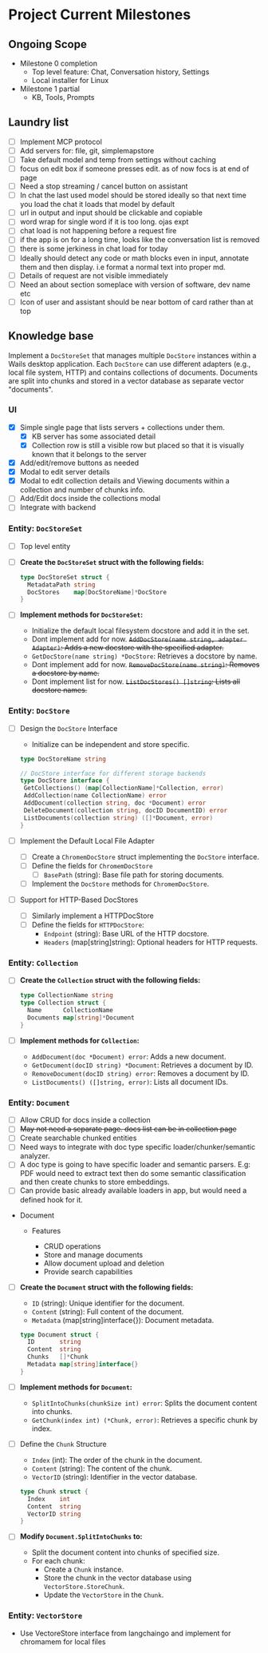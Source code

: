 # Project Current Milestones

## Ongoing Scope

- Milestone 0 completion
  - Top level feature: Chat, Conversation history, Settings
  - Local installer for Linux
- Milestone 1 partial
  - KB, Tools, Prompts

## Laundry list

- [ ] Implement MCP protocol
- [ ] Add servers for: file, git, simplemapstore
- [ ] Take default model and temp from settings without caching
- [ ] focus on edit box if someone presses edit. as of now focs is at end of page
- [ ] Need a stop streaming / cancel button on assistant
- [ ] In chat the last used model should be stored ideally so that next time you load the chat it loads that model by default
- [ ] url in output and input should be clickable and copiable
- [ ] word wrap for single word if it is too long. ojas expt
- [ ] chat load is not happening before a request fire
- [ ] if the app is on for a long time, looks like the conversation list is removed
- [ ] there is some jerkiness in chat load for today
- [ ] Ideally should detect any code or math blocks even in input, annotate them and then display. i.e format a normal text into proper md.
- [ ] Details of request are not visible immediately
- [ ] Need an about section someplace with version of software, dev name etc
- [ ] Icon of user and assistant should be near bottom of card rather than at top

## Knowledge base

Implement a `DocStoreSet` that manages multiple `DocStore` instances within a Wails desktop application. Each `DocStore` can use different adapters (e.g., local file system, HTTP) and contains collections of documents. Documents are split into chunks and stored in a vector database as separate vector "documents".

### UI

- [x] Simple single page that lists servers + collections under them.
  - [x] KB server has some associated detail
  - [x] Collection row is still a visible row but placed so that it is visually known that it belongs to the server
- [x] Add/edit/remove buttons as needed
- [x] Modal to edit server details
- [x] Modal to edit collection details and Viewing documents within a collection and number of chunks info.
- [ ] Add/Edit docs inside the collections modal
- [ ] Integrate with backend

### Entity: `DocStoreSet`

- [ ] Top level entity

- [ ] **Create the `DocStoreSet` struct with the following fields:**

  ```go
  type DocStoreSet struct {
    MetadataPath string
    DocStores    map[DocStoreName]*DocStore
  }
  ```

- [ ] **Implement methods for `DocStoreSet`:**

  - Initialize the default local filesystem docstore and add it in the set.
  - Dont implement add for now. ~~`AddDocStore(name string, adapter Adapter)`: Adds a new docstore with the specified adapter.~~
  - `GetDocStore(name string) *DocStore`: Retrieves a docstore by name.
  - Dont implement add for now. ~~`RemoveDocStore(name string)`: Removes a docstore by name.~~
  - Dont implement list for now. ~~`ListDocStores() []string`: Lists all docstore names.~~

### Entity: `DocStore`

- [ ] Design the `DocStore` Interface

  - Initialize can be independent and store specific.

  ```go
  type DocStoreName string

  // DocStore interface for different storage backends
  type DocStore interface {
   GetCollections() (map[CollectionName]*Collection, error)
   AddCollection(name CollectionName) error
   AddDocument(collection string, doc *Document) error
   DeleteDocument(collection string, docID DocumentID) error
   ListDocuments(collection string) ([]*Document, error)
  }
  ```

- [ ] Implement the Default Local File Adapter

  - [ ] Create a `ChromemDocStore` struct implementing the `DocStore` interface.
  - [ ] Define the fields for `ChromemDocStore`
    - [ ] `BasePath` (string): Base file path for storing documents.
  - [ ] Implement the `DocStore` methods for `ChromemDocStore`.

- [ ] Support for HTTP-Based DocStores
  - [ ] Similarly implement a HTTPDocStore
  - [ ] Define the fields for `HTTPDocStore`:
    - `Endpoint` (string): Base URL of the HTTP docstore.
    - `Headers` (map[string]string): Optional headers for HTTP requests.

### Entity: `Collection`

- [ ] **Create the `Collection` struct with the following fields:**

  ```go
  type CollectionName string
  type Collection struct {
    Name      CollectionName
    Documents map[string]*Document
  }
  ```

- [ ] **Implement methods for `Collection`:**
  - `AddDocument(doc *Document) error`: Adds a new document.
  - `GetDocument(docID string) *Document`: Retrieves a document by ID.
  - `RemoveDocument(docID string) error`: Removes a document by ID.
  - `ListDocuments() ([]string, error)`: Lists all document IDs.

### Entity: `Document`

- [ ] Allow CRUD for docs inside a collection
- [ ] ~~May not need a separate page. docs list can be in collection page~~
- [ ] Create searchable chunked entities
- [ ] Need ways to integrate with doc type specific loader/chunker/semantic analyzer.
- [ ] A doc type is going to have specific loader and semantic parsers. E.g: PDF would need to extract text then do some semantic classification and then create chunks to store embeddings.
- [ ] Can provide basic already available loaders in app, but would need a defined hook for it.

- Document

  - Features

    - CRUD operations
    - Store and manage documents
    - Allow document upload and deletion
    - Provide search capabilities

- [ ] **Create the `Document` struct with the following fields:**

  - `ID` (string): Unique identifier for the document.
  - `Content` (string): Full content of the document.
  - `Metadata` (map[string]interface{}): Document metadata.

  ```go
  type Document struct {
    ID       string
    Content  string
    Chunks   []*Chunk
    Metadata map[string]interface{}
  }
  ```

- [ ] **Implement methods for `Document`:**

  - `SplitIntoChunks(chunkSize int) error`: Splits the document content into chunks.
  - `GetChunk(index int) (*Chunk, error)`: Retrieves a specific chunk by index.

- [ ] Define the `Chunk` Structure

  - `Index` (int): The order of the chunk in the document.
  - `Content` (string): The content of the chunk.
  - `VectorID` (string): Identifier in the vector database.

  ```go
  type Chunk struct {
    Index    int
    Content  string
    VectorID string
  }
  ```

- [ ] **Modify `Document.SplitIntoChunks` to:**

  - Split the document content into chunks of specified size.
  - For each chunk:
    - Create a `Chunk` instance.
    - Store the chunk in the vector database using `VectorStore.StoreChunk`.
    - Update the `VectorStore` in the `Chunk`.

### Entity: `VectorStore`

- Use VectoreStore interface from langchaingo and implement for chromamem for local files
